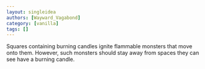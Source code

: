 ```yaml
---
layout: singleidea
authors: [Wayward_Vagabond]
category: [vanilla]
tags: []
---
```

Squares containing burning candles ignite flammable monsters that move onto them. However, such monsters should stay away from spaces they can see have a burning candle.
